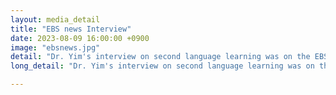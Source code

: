 ```yaml
---
layout: media_detail
title: "EBS news Interview"
date: 2023-08-09 16:00:00 +0900
image: "ebsnews.jpg"
detail: "Dr. Yim's interview on second language learning was on the EBS news." 
long_detail: "Dr. Yim's interview on second language learning was on the EBS news. [online] Available https://news.ebs.co.kr/ebsnews/menu1/newsAllView/60379567/H?eduNewsYn=N&newsFldDetlCd=focus."

---
```


